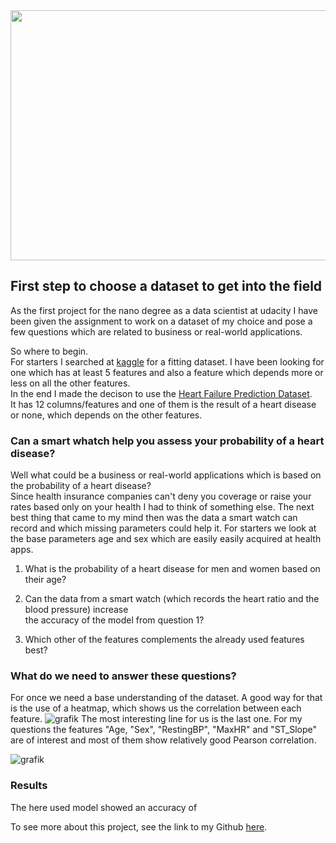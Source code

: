 <img src=https://user-images.githubusercontent.com/96918132/150175572-2937f3d3-8ec7-41dd-ba50-8ec1edb71da3.png width="600" height="400"/>

## First step to choose a dataset to get into the field

As the first project for the nano degree as a data scientist at udacity I have been given the assignment to work on a dataset
of my choice and pose a few questions which are related to business or real-world applications.<br>

So where to begin. <br>
For starters I searched at [kaggle](https://www.kaggle.com/) for a fitting dataset. I have been looking for one which has 
at least 5 features and also a feature which depends more or less on all the other features. <br>
In the end I made the decison to use the [Heart Failure Prediction Dataset](https://www.kaggle.com/fedesoriano/heart-failure-prediction). <br>
It has 12 columns/features and one of them is the result of a heart disease or none, which depends on the other features. 


### Can a smart whatch help you assess your probability of a heart disease?

Well what could be a business or real-world applications which is based on the probability of a heart disease? <br>
Since health insurance companies can't deny you coverage or raise your rates based only on your health I had to think of something else.
The next best thing that came to my mind then was the data a smart watch can record and which missing parameters could help it.
For starters we look at the base parameters age and sex which are easily easily acquired at health apps.
1. What is the probability of a heart disease for men and women based on their age?

2. Can the data from a smart watch (which records the heart ratio and the blood pressure) increase <br>the accuracy of the model from question 1?

3.  Which other of the features complements the already used features best?


### What do we need to answer these questions?
For once we need a base understanding of the dataset. A good way for that is the use of
a heatmap, which shows us the correlation between each feature.
![grafik](https://user-images.githubusercontent.com/96918132/150194474-ac7ab83b-0714-47be-b6fc-94d49b45dfe4.png)
The most interesting line for us is the last one. For my questions the features "Age, "Sex", "RestingBP", "MaxHR" and "ST_Slope" are of interest and
most of them show relatively good Pearson correlation.

![grafik](https://user-images.githubusercontent.com/96918132/150194503-1bea1001-8904-40e7-8a84-5e4729fe14a7.png)


### Results
The here used model showed an accuracy of 


To see more about this project, see the link to my Github [here]().
